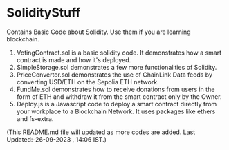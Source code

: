 # SolidityStuff
Contains Basic Code about Solidity. Use them if you are learning blockchain.

1. VotingContract.sol is a basic solidity code. It demonstrates how a smart contract is made and how it's deployed.
2. SimpleStorage.sol demonstrates a few more functionalities of Solidity.
3. PriceConvertor.sol demonstrates the use of ChainLink Data feeds by converting USD/ETH on the Sepolia ETH network.
4. FundMe.sol demonstrates how to receive donations from users in the form of ETH and withdraw it from the smart contract only by the Owner.
5. Deploy.js is a Javascript code to deploy a smart contract directly from your workplace to a Blockchain Network. It uses packages like ethers and fs-extra.

(This README.md file will updated as more codes are added. Last Updated:-26-09-2023 , 14:06 IST.)
